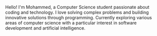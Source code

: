 Hello! I'm Mohammed, a Computer Science student passionate about coding and technology. I love solving complex problems and building innovative solutions through programming. Currently exploring various areas of computer science with a particular interest in software development and artificial intelligence.

